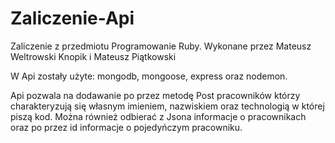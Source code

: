 # Zaliczenie-Api
Zaliczenie z przedmiotu Programowanie Ruby. Wykonane przez Mateusz Weltrowski Knopik i Mateusz Piątkowski

W Api zostały użyte: mongodb, mongoose, express oraz nodemon.

Api pozwala na dodawanie po przez metodę Post pracowników którzy charakteryzują się własnym imieniem, nazwiskiem oraz technologią w której piszą kod. Można również odbierać z Jsona informacje o pracownikach oraz po przez id informacje o pojedyńczym pracowniku.
